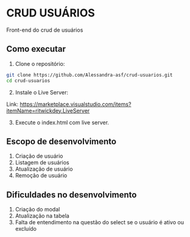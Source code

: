 # CRUD USUÁRIOS
Front-end do crud de usuários

## Como executar

1. Clone o repositório:

```bash
git clone https://github.com/Alessandra-asf/crud-usuarios.git
cd crud-usuarios
```

2. Instale o Live Server:

Link: https://marketplace.visualstudio.com/items?itemName=ritwickdey.LiveServer

3. Execute o index.html com live server.

## Escopo de desenvolvimento

1. Criação de usuário
2. Listagem de usuários
3. Atualização de usuário
4. Remoção de usuário

## Dificuldades no desenvolvimento

1. Criação do modal
2. Atualização na tabela
3. Falta de entendimento na questão do select se o usuário é ativo ou excluído
